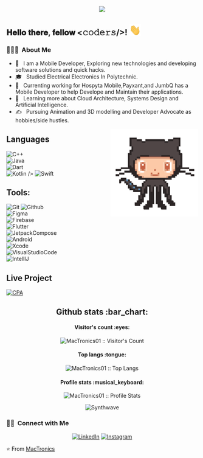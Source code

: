 <p align="center">
  <img src="https://github.com/thompsonemerson/thompsonemerson/raw/master/cover-thompson.png" />
</p>

<h2> 𝐇𝐞𝐥𝐥𝐨 𝐭𝐡𝐞𝐫𝐞, 𝐟𝐞𝐥𝐥𝐨𝐰 <𝚌𝚘𝚍𝚎𝚛𝚜/>! <img src="https://github.com/ABSphreak/ABSphreak/blob/master/gifs/Hi.gif" width="30px"></h2>

<h3> 👨🏻‍💻 &nbsp;About Me </h3>

- 🤔 &nbsp; I am a Mobile Developer, Exploring new technologies and developing software solutions and quick hacks.
- 🎓 &nbsp; Studied Electrical Electronics In Polytechnic.
- 💼 &nbsp; Currenting working for Hospyta Mobile,Payxant,and JumbQ has a Mobile Developer to help Develope and Maintain their applications.
- 🌱 &nbsp; Learning more about Cloud Architecture, Systems Design and Artificial Intelligence.
- ✍️ &nbsp; Pursuing Animation and 3D modelling and Developer Advocate as hobbies/side hustles.

<img align='right' src="https://raw.githubusercontent.com/iCharlesZ/FigureBed/master/img/octocat.gif" width="230">

## Languages

![C++](https://img.shields.io/badge/-C++-000000?style=flat&logo=c%2B%2B)<br />
![Java](https://img.shields.io/badge/-Java-000000?style=flat&logo=java)<br />
![Dart](https://img.shields.io/badge/-Dart-000000?style=flat&logo=dart)<br />
![Kotlin](https://img.shields.io/badge/-Kotlin-000000?style=flat&logo=kotlin) />
![Swift](https://img.shields.io/badge/-Swift-000000?style=flat&logo=swift)

## Tools:

![Git](https://img.shields.io/badge/-Git-000000?style=flat&logo=git)
![Github](https://img.shields.io/badge/-Github-000000?style=flat&logo=github) <br />
![Figma](https://img.shields.io/badge/-Figma-000000?style=flat&logo=figma) <br />
![Firebase](https://img.shields.io/badge/-Firebase-000000?style=flat&logo=firebase) <br />
![Flutter](https://img.shields.io/badge/-Flutter-000000?style=flat&logo=flutter) <br />
![JetpackCompose](https://img.shields.io/badge/-JetpackCompose-000000?style=flat&logo=jetpackcompose) <br />
![Android](https://img.shields.io/badge/-Android-000000?style=flat&logo=android)<br />
![Xcode](https://img.shields.io/badge/-Xcode-000000?style=flat&logo=xcode)<br />
![VisualStudioCode](https://img.shields.io/badge/-VisualStudioCode-000000?style=flat&logo=visualstudiocode)<br />
![IntellIJ](https://img.shields.io/badge/-IntellIJ%20IDEA-000000?style=flat&logo=intellij%20idea)

## Live Project

[![CPA](https://img.shields.io/badge/-CodeforceProfileAnalyzer-444444?style=flat&logo=codeforces)](https://MacTronics01.github.io/CPA)

<h2 align="center">Github stats :bar_chart:</h2>

<h4 align="center">Visitor's count :eyes:</h4>

<p align="center"><img src="https://profile-counter.glitch.me/{MacTronics01}/count.svg" alt="MacTronics01 :: Visitor's Count" /></p>

<h4 align="center">Top langs :tongue:</h4>

<p align="center"><img src="https://github-readme-stats.vercel.app/api/top-langs/?username=MacTronics01&langs_count=10&theme=tokyonight&layout=compact" alt="MacTronics01 :: Top Langs" /></p>

<h4 align="center">Profile stats :musical_keyboard:</h4>

<p align="center"><img src="https://github-readme-stats.vercel.app/api?username=MacTronics01&show_icons=true&theme=synthwave" alt="MacTronics01 :: Profile Stats" /></p>

<p align="center"><img src="https://thumbs.gfycat.com/GoodnaturedFondGaur-size_restricted.gif" alt="Synthwave" height="300" width="500"></p>


<h3> 🤝🏻 &nbsp;Connect with Me </h3>

<p align="center">
<a href="https://www.linkedin.com/in/mactronics/"><img alt="LinkedIn" src="https://img.shields.io/badge/LinkedIn-Usen%20Macaulay%20Ubon-blue?style=flat-square&logo=linkedin"></a>
<a href="https://www.instagram.com/mactronics1/"><img alt="Instagram" src="https://img.shields.io/badge/Instagram-mactronics1-blue?style=flat-square&logo=instagram"></a>
</p>

⭐️ From [MacTronics](https://github.com/MacTronics01)
